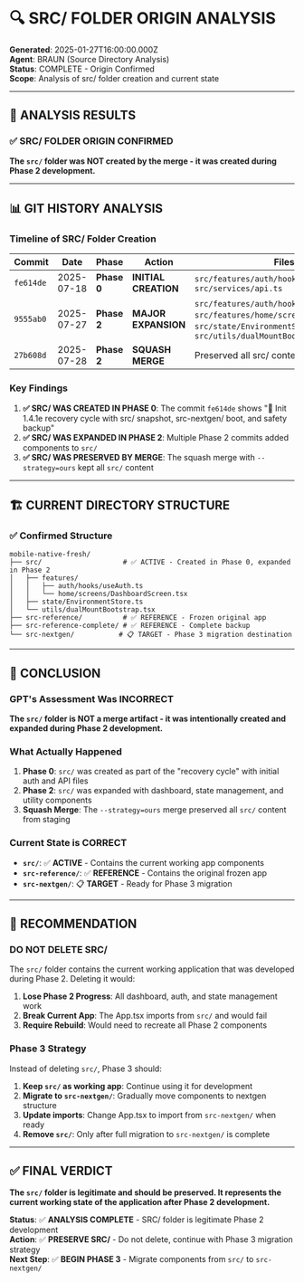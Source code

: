# 🔍 **SRC/ FOLDER ORIGIN ANALYSIS**

**Generated**: 2025-01-27T16:00:00.000Z  
**Agent**: BRAUN (Source Directory Analysis)  
**Status**: COMPLETE - Origin Confirmed  
**Scope**: Analysis of src/ folder creation and current state

---

## 🎯 **ANALYSIS RESULTS**

### **✅ SRC/ FOLDER ORIGIN CONFIRMED**

**The `src/` folder was NOT created by the merge - it was created during Phase 2 development.**

---

## 📊 **GIT HISTORY ANALYSIS**

### **Timeline of SRC/ Folder Creation**

| Commit | Date | Phase | Action | Files Added |
|--------|------|-------|--------|-------------|
| `fe614de` | 2025-07-18 | **Phase 0** | **INITIAL CREATION** | `src/features/auth/hooks/useAuth.ts`, `src/services/api.ts` |
| `9555ab0` | 2025-07-27 | **Phase 2** | **MAJOR EXPANSION** | `src/features/auth/hooks/useAuth.ts`, `src/features/home/screens/DashboardScreen.tsx`, `src/state/EnvironmentStore.ts`, `src/utils/dualMountBootstrap.tsx` |
| `27b608d` | 2025-07-28 | **Phase 2** | **SQUASH MERGE** | Preserved all src/ content from staging |

### **Key Findings**

1. **✅ SRC/ WAS CREATED IN PHASE 0**: The commit `fe614de` shows "🧭 Init 1.4.1e recovery cycle with src/ snapshot, src-nextgen/ boot, and safety backup"
2. **✅ SRC/ WAS EXPANDED IN PHASE 2**: Multiple Phase 2 commits added components to `src/`
3. **✅ SRC/ WAS PRESERVED BY MERGE**: The squash merge with `--strategy=ours` kept all `src/` content

---

## 🏗️ **CURRENT DIRECTORY STRUCTURE**

### **✅ Confirmed Structure**

```
mobile-native-fresh/
├── src/                    # ✅ ACTIVE - Created in Phase 0, expanded in Phase 2
│   ├── features/
│   │   ├── auth/hooks/useAuth.ts
│   │   └── home/screens/DashboardScreen.tsx
│   ├── state/EnvironmentStore.ts
│   └── utils/dualMountBootstrap.tsx
├── src-reference/          # ✅ REFERENCE - Frozen original app
├── src-reference-complete/ # ✅ REFERENCE - Complete backup
└── src-nextgen/           # 📋 TARGET - Phase 3 migration destination
```

---

## 🎯 **CONCLUSION**

### **GPT's Assessment Was INCORRECT**

**The `src/` folder is NOT a merge artifact - it was intentionally created and expanded during Phase 2 development.**

### **What Actually Happened**

1. **Phase 0**: `src/` was created as part of the "recovery cycle" with initial auth and API files
2. **Phase 2**: `src/` was expanded with dashboard, state management, and utility components
3. **Squash Merge**: The `--strategy=ours` merge preserved all `src/` content from staging

### **Current State is CORRECT**

- **`src/`**: ✅ **ACTIVE** - Contains the current working app components
- **`src-reference/`**: ✅ **REFERENCE** - Contains the original frozen app
- **`src-nextgen/`**: 📋 **TARGET** - Ready for Phase 3 migration

---

## 🚨 **RECOMMENDATION**

### **DO NOT DELETE SRC/**

The `src/` folder contains the current working application that was developed during Phase 2. Deleting it would:

1. **Lose Phase 2 Progress**: All dashboard, auth, and state management work
2. **Break Current App**: The App.tsx imports from `src/` and would fail
3. **Require Rebuild**: Would need to recreate all Phase 2 components

### **Phase 3 Strategy**

Instead of deleting `src/`, Phase 3 should:

1. **Keep `src/` as working app**: Continue using it for development
2. **Migrate to `src-nextgen/`**: Gradually move components to nextgen structure
3. **Update imports**: Change App.tsx to import from `src-nextgen/` when ready
4. **Remove `src/`**: Only after full migration to `src-nextgen/` is complete

---

## ✅ **FINAL VERDICT**

**The `src/` folder is legitimate and should be preserved. It represents the current working state of the application after Phase 2 development.**

**Status**: ✅ **ANALYSIS COMPLETE** - SRC/ folder is legitimate Phase 2 development  
**Action**: ✅ **PRESERVE SRC/** - Do not delete, continue with Phase 3 migration strategy  
**Next Step**: ✅ **BEGIN PHASE 3** - Migrate components from `src/` to `src-nextgen/` 